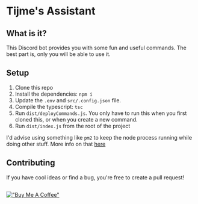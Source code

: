 # Tijme's Assistant
## What is it?
This Discord bot provides you with some fun and useful commands. The best part is, only you will be able to use it.

## Setup
1. Clone this repo
2. Install the dependencies: `npm i`
3. Update the `.env` and `src/.config.json` file.
4. Compile the typescript: `tsc`
5. Run `dist/deployCommands.js`. You only have to run this when you first cloned  this, or when you create a new command.
6. Run `dist/index.js` from the root of the project

I'd advise using something like `pm2` to keep the node process running while doing other stuff. More info on that [here](https://pm2.keymetrics.io)

## Contributing
If you have cool ideas or find a bug, you're free to create a pull request!
##
[!["Buy Me A Coffee"](https://www.buymeacoffee.com/assets/img/custom_images/orange_img.png)](https://www.buymeacoffee.com/tijme)

